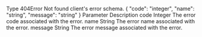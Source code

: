 Type 404Error Not found client's error schema. { "code": "integer", "name": "string", "message": "string" } Parameter Description code Integer The error code associated with the error. name String The error name associated with the error. message String The error message associated with the error.